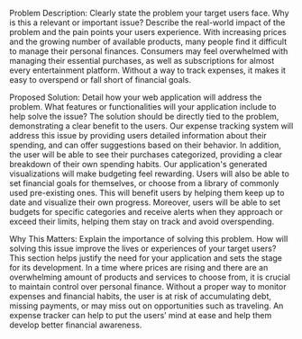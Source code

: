 Problem Description: Clearly state the problem your target users face. Why is this a relevant or important issue? Describe the real-world impact of the problem and the pain points your users experience.
With increasing prices and the growing number of available products, many people find it difficult to manage their personal finances. Consumers may feel overwhelmed with managing their essential purchases, as well as subscriptions for almost every entertainment platform. Without a way to track expenses, it makes it easy to overspend or fall short of financial goals.

Proposed Solution: Detail how your web application will address the problem. What features or functionalities will your application include to help solve the issue? The solution should be directly tied to the problem, demonstrating a clear benefit to the users. 
Our expense tracking system will address this issue by providing users detailed information about their spending, and can offer suggestions based on their behavior. In addition, the user will be able to see their purchases categorized, providing a clear breakdown of their own spending habits. Our application's generated visualizations will make budgeting feel rewarding. Users will also be able to set financial goals for themselves, or choose from a library of commonly used pre-existing ones. This will benefit users by helping them keep up to date and visualize their own progress. Moreover, users will be able to set budgets for specific categories and receive alerts when they approach or exceed their limits, helping them stay on track and avoid overspending. 

Why This Matters: Explain the importance of solving this problem. How will solving this issue improve the lives or experiences of your target users? This section helps justify the need for your application and sets the stage for its development. 
In a time where prices are rising and there are an overwhelming amount of products and services to choose from, it is crucial to maintain control over personal finance. Without a proper way to monitor expenses and financial habits, the user is at risk of accumulating debt, missing payments, or may miss out on opportunities such as traveling.  An expense tracker can help to put the users’ mind at ease and help them develop better financial awareness.
